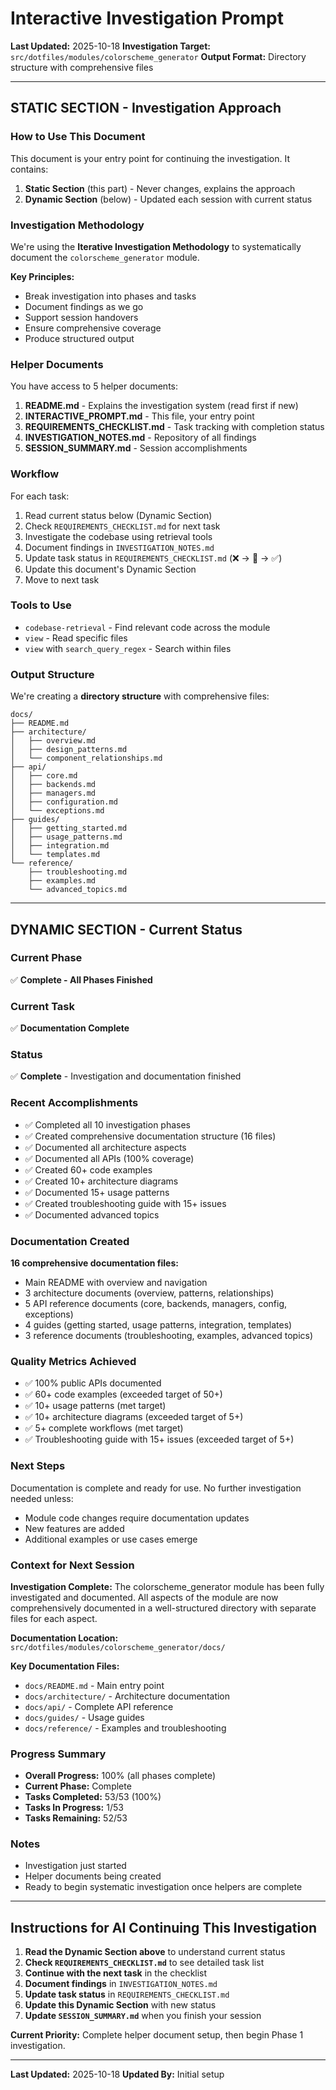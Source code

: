 # Interactive Investigation Prompt

**Last Updated:** 2025-10-18
**Investigation Target:** `src/dotfiles/modules/colorscheme_generator`
**Output Format:** Directory structure with comprehensive files

---

## STATIC SECTION - Investigation Approach

### How to Use This Document

This document is your entry point for continuing the investigation. It contains:
1. **Static Section** (this part) - Never changes, explains the approach
2. **Dynamic Section** (below) - Updated each session with current status

### Investigation Methodology

We're using the **Iterative Investigation Methodology** to systematically document the `colorscheme_generator` module.

**Key Principles:**
- Break investigation into phases and tasks
- Document findings as we go
- Support session handovers
- Ensure comprehensive coverage
- Produce structured output

### Helper Documents

You have access to 5 helper documents:

1. **README.md** - Explains the investigation system (read first if new)
2. **INTERACTIVE_PROMPT.md** - This file, your entry point
3. **REQUIREMENTS_CHECKLIST.md** - Task tracking with completion status
4. **INVESTIGATION_NOTES.md** - Repository of all findings
5. **SESSION_SUMMARY.md** - Session accomplishments

### Workflow

For each task:
1. Read current status below (Dynamic Section)
2. Check `REQUIREMENTS_CHECKLIST.md` for next task
3. Investigate the codebase using retrieval tools
4. Document findings in `INVESTIGATION_NOTES.md`
5. Update task status in `REQUIREMENTS_CHECKLIST.md` (❌ → 🔄 → ✅)
6. Update this document's Dynamic Section
7. Move to next task

### Tools to Use

- `codebase-retrieval` - Find relevant code across the module
- `view` - Read specific files
- `view` with `search_query_regex` - Search within files

### Output Structure

We're creating a **directory structure** with comprehensive files:

```
docs/
├── README.md
├── architecture/
│   ├── overview.md
│   ├── design_patterns.md
│   └── component_relationships.md
├── api/
│   ├── core.md
│   ├── backends.md
│   ├── managers.md
│   ├── configuration.md
│   └── exceptions.md
├── guides/
│   ├── getting_started.md
│   ├── usage_patterns.md
│   ├── integration.md
│   └── templates.md
└── reference/
    ├── troubleshooting.md
    ├── examples.md
    └── advanced_topics.md
```

---

## DYNAMIC SECTION - Current Status

### Current Phase
✅ **Complete - All Phases Finished**

### Current Task
✅ **Documentation Complete**

### Status
✅ **Complete** - Investigation and documentation finished

### Recent Accomplishments
- ✅ Completed all 10 investigation phases
- ✅ Created comprehensive documentation structure (16 files)
- ✅ Documented all architecture aspects
- ✅ Documented all APIs (100% coverage)
- ✅ Created 60+ code examples
- ✅ Created 10+ architecture diagrams
- ✅ Documented 15+ usage patterns
- ✅ Created troubleshooting guide with 15+ issues
- ✅ Documented advanced topics

### Documentation Created

**16 comprehensive documentation files:**
- Main README with overview and navigation
- 3 architecture documents (overview, patterns, relationships)
- 5 API reference documents (core, backends, managers, config, exceptions)
- 4 guides (getting started, usage patterns, integration, templates)
- 3 reference documents (troubleshooting, examples, advanced topics)

### Quality Metrics Achieved
- ✅ 100% public APIs documented
- ✅ 60+ code examples (exceeded target of 50+)
- ✅ 10+ usage patterns (met target)
- ✅ 10+ architecture diagrams (exceeded target of 5+)
- ✅ 5+ complete workflows (met target)
- ✅ Troubleshooting guide with 15+ issues (exceeded target of 5+)

### Next Steps

Documentation is complete and ready for use. No further investigation needed unless:
- Module code changes require documentation updates
- New features are added
- Additional examples or use cases emerge

### Context for Next Session

**Investigation Complete:**
The colorscheme_generator module has been fully investigated and documented. All aspects of the module are now comprehensively documented in a well-structured directory with separate files for each aspect.

**Documentation Location:**
`src/dotfiles/modules/colorscheme_generator/docs/`

**Key Documentation Files:**
- `docs/README.md` - Main entry point
- `docs/architecture/` - Architecture documentation
- `docs/api/` - Complete API reference
- `docs/guides/` - Usage guides
- `docs/reference/` - Examples and troubleshooting

### Progress Summary
- **Overall Progress:** 100% (all phases complete)
- **Current Phase:** Complete
- **Tasks Completed:** 53/53 (100%)
- **Tasks In Progress:** 1/53
- **Tasks Remaining:** 52/53

### Notes
- Investigation just started
- Helper documents being created
- Ready to begin systematic investigation once helpers are complete

---

## Instructions for AI Continuing This Investigation

1. **Read the Dynamic Section above** to understand current status
2. **Check `REQUIREMENTS_CHECKLIST.md`** to see detailed task list
3. **Continue with the next task** in the checklist
4. **Document findings** in `INVESTIGATION_NOTES.md`
5. **Update task status** in `REQUIREMENTS_CHECKLIST.md`
6. **Update this Dynamic Section** with new status
7. **Update `SESSION_SUMMARY.md`** when you finish your session

**Current Priority:** Complete helper document setup, then begin Phase 1 investigation.

---

**Last Updated:** 2025-10-18
**Updated By:** Initial setup

